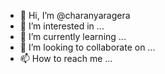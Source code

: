 - 👋 Hi, I’m @charanyaragera
- 👀 I’m interested in ...
- 🌱 I’m currently learning ...
- 💞️ I’m looking to collaborate on ...
- 📫 How to reach me ...

<!---
charanyaragera/charanyaragera is a ✨ special ✨ repository because its `README.md` (this file) appears on your GitHub profile.
You can click the Preview link to take a look at your changes.
--->
